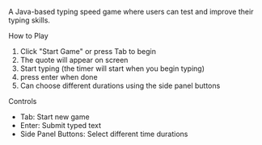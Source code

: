 A Java-based typing speed game where users can test and improve their typing skills.

How to Play
1. Click "Start Game" or press Tab to begin
2. The quote will appear on screen
3. Start typing (the timer will start when you begin typing)
4. press enter when done
5. Can choose different durations using the side panel buttons

Controls
- Tab: Start new game
- Enter: Submit typed text
- Side Panel Buttons: Select different time durations